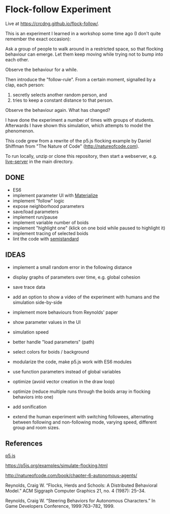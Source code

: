 
# Flock-follow Experiment

Live at https://crcdng.github.io/flock-follow/.

This is an experiment I learned in a workshop some time ago (I don't quite remember the exact occasion):

Ask a group of people to walk around in a restricted space, so that flocking behaviour can emerge. Let them keep moving while trying not to bump into each other.

Observe the behaviour for a while.

Then introduce the "follow-rule". From a certain moment, signalled by a clap, each person:

1. secretly selects another random person, and
2. tries to keep a constant distance to that person.

Observe the behaviour again. What has changed?

I have done the experiment a number of times with groups of students. Afterwards I have shown this simulation, which attempts to model the phenomenon.

This code grew from a rewrite of the p5.js flocking example by Daniel Shiffman from "The Nature of Code" (http://natureofcode.com).

To run locally, unzip or clone this repository, then start a webserver, e.g. [live-server](https://github.com/tapio/live-server) in the main directory.

## DONE

- ES6
- implement parameter UI with [Materialize](http://materializecss.com/)
- implement "follow" logic
- expose neighborhood parameters
- save/load parameters
- implement run/pause
- implement variable number of boids
- implement "highlight one" (klick on one boid while paused to highlight it)
- implement tracing of selected boids
- lint the code with [semistandard](https://github.com/Flet/semistandard)

## IDEAS

- implement a small random error in the following distance  
- display graphs of parameters over time, e.g. global cohesion
- save trace data
- add an option to show a video of the experiment with humans and the simulation side-by-side
- implement more behaviours from Reynolds' paper
- show parameter values in the UI
- simulation speed
- better handle "load parameters" (path)
- select colors for boids / background

- modularize the code, make p5.js work with ES6 modules
- use function parameters instead of global variables
- optimize (avoid vector creation in the draw loop)
- optimize (reduce multiple runs through the boids array in flocking behaviors into one)

- add sonification

- extend the human experiment with switching followees, alternating between following and non-following mode, varying speed, different group and room sizes.

## References

[p5.js](https://p5js.org)

https://p5js.org/examples/simulate-flocking.html

http://natureofcode.com/book/chapter-6-autonomous-agents/

Reynolds, Craig W. “Flocks, Herds and Schools: A Distributed Behavioral Model.” ACM Siggraph Computer Graphics 21, no. 4 (1987): 25–34.

Reynolds, Craig W. “Steering Behaviors for Autonomous Characters.” In Game Developers Conference, 1999:763–782, 1999.
